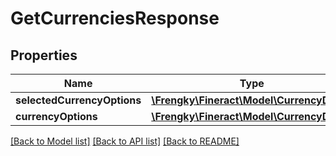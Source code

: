 # GetCurrenciesResponse

## Properties
Name | Type | Description | Notes
------------ | ------------- | ------------- | -------------
**selectedCurrencyOptions** | [**\Frengky\Fineract\Model\CurrencyData[]**](CurrencyData.md) |  | [optional] 
**currencyOptions** | [**\Frengky\Fineract\Model\CurrencyData[]**](CurrencyData.md) |  | [optional] 

[[Back to Model list]](../../README.md#documentation-for-models) [[Back to API list]](../../README.md#documentation-for-api-endpoints) [[Back to README]](../../README.md)

